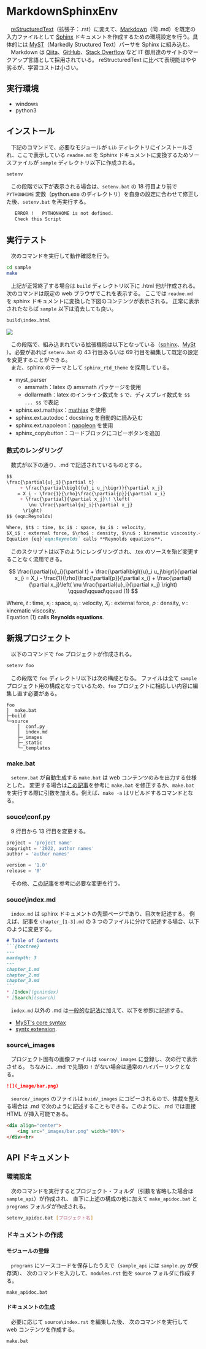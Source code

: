 # MarkdownSphinxEnv

&nbsp;&nbsp; [reStructuredText](https://ja.wikipedia.org/wiki/ReStructuredText)（拡張子：.rst）に変えて、[Markdown](https://ja.wikipedia.org/wiki/Markdown)（同 .md）を既定の入力ファイルとして [Sphinx](https://www.sphinx-doc.org/ja/master/) ドキュメントを作成するための環境設定を行う。具体的には [MyST](https://myst-parser.readthedocs.io/en/latest/)（Markedly Structured Text）パーサを Sphinx に組み込む。<br>
&nbsp;&nbsp; Markdown は [Qiita](https://qiita.com/)、[GitHub](https://github.co.jp/)、[Stack Overflow](https://stackoverflow.com/) など IT 御用達のサイトのマークアップ言語として採用されている。
reStructuredText に比べて表現能はやや劣るが、学習コストは小さい。

## 実行環境

* windows
* python3

## インストール

&nbsp;&nbsp; 下記のコマンドで、必要なモジュールが `Lib` ディレクトリにインストールされ、ここで表示している `readme.md` を Sphinx ドキュメントに変換するためソースファイルが `sample` ディレクトリ以下に作成される。

```sh
setenv
```

&nbsp;&nbsp; この段階で以下が表示される場合は、`setenv.bat` の 18 行目より前で `PYTHONHOME` 変数（python.exe のディレクトリ）を自身の設定に合わせて修正した後、`setenv.bat` を再実行する。

```sh
   ERROR !   PYTHONHOME is not defined.
   Check this Script
```

## 実行テスト

&nbsp;&nbsp; 次のコマンドを実行して動作確認を行う。

```sh
cd sample
make
```

&nbsp;&nbsp; 上記が正常終了する場合は `build` ディレクトリ以下に .html 他が作成される。
次のコマンドは既定の web ブラウザでこれを表示する。
ここでは `readme.md` を sphinx ドキュメントに変換した下図のコンテンツが表示される。
正常に表示されたならば `sample` 以下は消去しても良い。

```sh
build\index.html
```

![](_images/sphinx.PNG)

&nbsp;&nbsp; この段階で、組み込まれている拡張機能は以下となっている（[sphinx](https://www.sphinx-doc.org/en/master/usage/extensions/index.html)、[MySt](https://myst-parser.readthedocs.io/en/latest/syntax/optional.html) ）。必要があれば `setenv.bat` の 43 行目あるいは 69 行目を編集して既定の設定を変更することができる。<br>
&nbsp;&nbsp; また、sphinx のテーマとして `sphinx_rtd_theme` を採用している。

* myst_parser
    * amsmath：latex の amsmath パッケージを使用
    * dollarmath：latex のインライン数式を `$` で、ディスプレイ数式を `$$ ... $$` で表記
* sphinx.ext.mathjax：[mathjax](https://www.mathjax.org/) を使用
* sphinx.ext.autodoc：docstring を自動的に読み込む
* sphinx.ext.napoleon：[napoleon](https://sphinxcontrib-napoleon.readthedocs.io/en/latest/) を使用
* sphinx_copybutton：コードブロックにコピーボタンを追加

### 数式のレンダリング

&nbsp;&nbsp; 数式が以下の通り、.md で記述されているものとする。

```md
$$
\frac{\partial{u}_i}{\partial t}
     + \frac{\partial\bigl({u}_i u_j\bigr)}{\partial x_j}
    = X_i - \frac{1}{\rho}\frac{\partial{p}}{\partial x_i}
     + \frac{\partial}{\partial x_j}\! \left(
        \nu \frac{\partial{u}_i}{\partial x_j}
      \right)
$$ (eqn:Reynolds)

Where, $t$ : time, $x_i$ : space, $u_i$ : velocity, 
$X_i$ : external force, $\rho$ : density, $\nu$ : kinematic viscosity.<br>
Equation {eq}`eqn:Reynolds` calls **Reynolds equations**.
```

&nbsp;&nbsp; このスクリプトは以下のようにレンダリングされ、.tex のソースを殆ど変更することなく流用できる。

$$
\frac{\partial{u}_i}{\partial t}
     + \frac{\partial\bigl({u}_i u_j\bigr)}{\partial x_j}
    = X_i - \frac{1}{\rho}\frac{\partial{p}}{\partial x_i}
     + \frac{\partial}{\partial x_j}\left(
        \nu \frac{\partial{u}_i}{\partial x_j}
      \right)
    \qquad\qquad\qquad (1) 
$$

Where, $t$ : time, $x_i$ : space, $u_i$ : velocity, 
$X_i$ : external force, $\rho$ : density, $\nu$ : kinematic viscosity.<br>
Equation (1) calls **Reynolds equations**.

## 新規プロジェクト

&nbsp;&nbsp; 以下のコマンドで `foo` プロジェクトが作成される。

```bash
setenv foo
```

&nbsp;&nbsp; この段階で `foo` ディレクトリ以下は次の構成となる。
ファイルは全て `sample` プロジェクト用の構成となっているため、`foo` プロジェクトに相応しい内容に編集し直す必要がある。

```
foo
│  make.bat
├─build
└─source
    │  conf.py
    │  index.md
    ├─_images
    ├─_static
    └─_templates
```

### make.bat

&nbsp;&nbsp; `setenv.bat` が自動生成する `make.bat` は web コンテンツのみを出力する仕様とした。
変更する場合は[この記事](https://www.sphinx-doc.org/ja/master/man/sphinx-build.html)を参考に `make.bat` を修正するか、`make.bat` を実行する際に引数を加える。例えば、`make -a` はリビルドするコマンドとなる。

### souce\conf.py

&nbsp;&nbsp; 9 行目から 13 行目を変更する。

```Python
project = 'project name'
copyright = '2022, author names'
author = 'author names'

version = '1.0'
release = '0'
```

&nbsp;&nbsp; その他、[この記事](https://myst-parser.readthedocs.io/en/latest/configuration.html)を参考に必要な変更を行う。 

### souce\index.md

&nbsp;&nbsp; `index.md` は sphinx ドキュメントの先頭ページであり、目次を記述する。
例えば、記事を `chapter_[1-3].md` の 3 つのファイルに分けて記述する場合、以下のように変更する。

````md
# Table of Contents
```{toctree}
---
maxdepth: 3
---
chapter_1.md
chapter_2.md
chapter_3.md
```
* [Index](genindex)
* [Search](search)
````

&nbsp;&nbsp; `index.md` 以外の .md は[一般的な記法](https://ja.wikipedia.org/wiki/Markdown#%E8%A8%98%E6%B3%95%E3%81%AE%E4%BE%8B)に加えて、以下を参照に記述する。

* [MyST's core syntax](https://myst-parser.readthedocs.io/en/latest/syntax/syntax.html#)
* [syntx extension](https://myst-parser.readthedocs.io/en/latest/syntax/optional.html).

### source\\_images

&nbsp;&nbsp; プロジェクト固有の画像ファイルは `source/_images` に登録し、次の行で表示させる。
ちなみに、.md で先頭の `!` がない場合は通常のハイパーリンクとなる。

```md
![](_image/bar.png)
```

&nbsp;&nbsp; `source/_images` のファイルは `buid/_images` にコピーされるので、体裁を整える場合は .md で次のように記述することもできる。このように、.md では直接 HTML が挿入可能である。

```html
<div align="center">
    <img src="_images/bar.png" width="80%">
</div><br>
```

## API ドキュメント

### 環境設定

&nbsp;&nbsp; 次のコマンドを実行するとプロジェクト・フォルダ（引数を省略した場合は `sample_api`）が作成され、
直下に上述の構成の他に加えて `make_apidoc.bat` と　`programs` フォルダが作成される。

```sh
setenv_apidoc.bat [プロジェクト名]
```

### ドキュメントの作成

#### モジュールの登録

&nbsp;&nbsp; `programs` にソースコードを保存したうえで（`sample_api` には `sample.py` が保存済）、
次のコマンドを入力して、`modules.rst` 他を `source` フォルダに作成する。

```
make_apidoc.bat
```

#### ドキュメントの生成

&nbsp;&nbsp; 必要に応じて `source\index.rst` を編集した後、
次のコマンドを実行して web コンテンツを作成する。

```sh
make.bat
```
